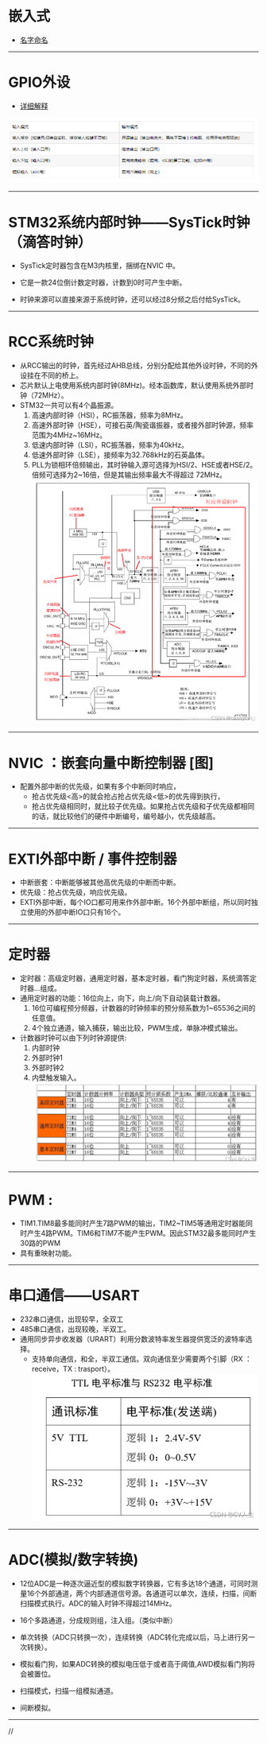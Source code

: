 # 嵌入式
- [名字命名](_Study\STM32\photo.md)

---



# GPIO外设
- [详细解释](_Study\STM32\gpio.md)

![模式](_Photo\stm\IO_模式.png)

---

# STM32系统内部时钟——SysTick时钟（滴答时钟）

- SysTick定时器包含在M3内核里，捆绑在NVIC 中。

- 它是一款24位倒计数定时器，计数到0时可产生中断。

- 时钟来源可以直接来源于系统时钟，还可以经过8分频之后付给SysTick。

---

# RCC系统时钟

-  从RCC输出的时钟，首先经过AHB总线，分别分配给其他外设时钟，不同的外设挂在不同的桥上。
- 芯片默认上电使用系统内部时钟(8MHz)。经本函数库，默认使用系统外部时钟（72MHz）。
- STM32一共可以有4个晶振源。
  1. 高速内部时钟（HSI），RC振荡器，频率为8MHz。
  2. 高速外部时钟（HSE），可接石英/陶瓷谐振器，或者接外部时钟源，频率范围为4MHz~16MHz。
  3. 低速内部时钟（LSI），RC振荡器，频率为40kHz。
  4. 低速外部时钟（LSE），接频率为32.768kHz的石英晶体。
  5. PLL为锁相环倍频输出，其时钟输入源可选择为HSI/2、HSE或者HSE/2。倍频可选择为2~16倍，但是其输出频率最大不得超过
     72MHz。
![1](_Photo\stm\时钟图.png)
---

# NVIC ：嵌套向量中断控制器 [图]

- 配置外部中断的优先级，如果有多个中断同时响应，
  - 抢占优先级<高>的就会抢占抢占优先级<低>的优先得到执行，
  - 抢占优先级相同时，就比较子优先级。如果抢占优先级和子优先级都相同的话，就比较他们的硬件中断编号，编号越小，优先级越高。

---

# EXTI外部中断 / 事件控制器

- 中断嵌套：中断能够被其他高优先级的中断而中断。
- 优先级：抢占优先级，响应优先级。
- EXTI外部中断，每个IO口都可用来作外部中断。16个外部中断组，所以同时独立使用的外部中断IO口只有16个。

---

# 定时器

- 定时器：高级定时器，通用定时器，基本定时器，看门狗定时器，系统滴答定时器...组成。
- 通用定时器的功能：16位向上，向下，向上/向下自动装载计数器。
  1. 16位可编程预分频器，计数器的时钟频率的预分频系数为1~65536之间的任意值。
  2. 4个独立通道，输入捕获，输出比较，PWM生成，单脉冲模式输出。
- 计数器时钟可以由下列时钟源提供:
  1. 内部时钟
  2. 外部时钟1
  3. 外部时钟2
  4. 内壁触发输入。
![1](_Photo\stm\定时器1.png)
---

# PWM :

- TIM1.TIM8最多能同时产生7路PWM的输出，TIM2~TIM5等通用定时器能同时产生4路PWM。TIM6和TIM7不能产生PWM。因此STM32最多能同时产生30路的PWM
- 具有重映射功能。

---

# 串口通信——USART

- 232串口通信，出现较早，全双工
- 485串口通信，出现较晚，半双工。
- 通用同步异步收发器（URART）利用分数波特率发生器提供宽泛的波特率选择。
  - 支持单向通信，和全，半双工通信。双向通信至少需要两个引脚（RX ：receive，TX : trasport）。
![1](_Photo\stm\usart电平标准.png)
---

# ADC(模拟/数字转换)

- 12位ADC是一种逐次逼近型的模拟数字转换器，它有多达18个通道，可同时测量16个外部通道，两个内部通道信号源。各通道可以单次，连续，扫描，间断扫描模式执行。ADC的输入时钟不得超过14MHz。
- 16个多路通道，分成规则组，注入组。（类似中断）
- 单次转换（ADC只转换一次），连续转换（ADC转化完成以后，马上进行另一次转换）。
- 模拟看门狗，如果ADC转换的模拟电压低于或者高于阈值,AWD模拟看门狗将会被置位。

- 扫描模式，扫描一组模拟通道。

- 间断模拟。

---















































//
